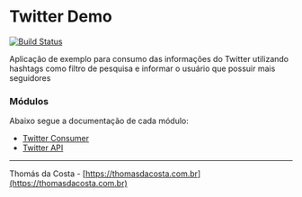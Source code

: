 # Twitter Demo

[![Build Status](https://travis-ci.org/thomasdacosta/twitter-demo.svg?branch=master)](https://travis-ci.org/thomasdacosta/twitter-demo)

Aplicação de exemplo para consumo das informações do Twitter utilizando hashtags como filtro de pesquisa e informar o usuário que possuir mais seguidores

### Módulos

Abaixo segue a documentação de cada módulo:

- [Twitter Consumer](https://github.com/thomasdacosta/twitter-demo/tree/master/twitter-consumer)
- [Twitter API](https://github.com/thomasdacosta/twitter-demo/tree/master/twitter-api)


---

Thomás da Costa - [https://thomasdacosta.com.br](https://thomasdacosta.com.br)
